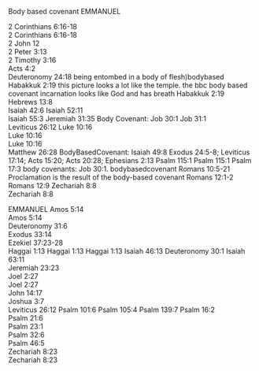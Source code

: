 Body based covenant
EMMANUEL

2 Corinthians 6:16-18	
2 Corinthians 6:16-18	
2 John 12	
2 Peter 3:13	
2 Timothy 3:16	
Acts 4:2	
Deuteronomy 24:18	being entombed in a body of flesh)bodybased
Habakkuk 2:19	this picture looks a lot like the temple.  the bbc body based covenant incarnation looks like God and has breath
Habakkuk 2:19	
Hebrews 13:8	
Isaiah 42:6	
Isaiah 52:11	
Isaiah 55:3	
Jeremiah 31:35	Body Covenant: Job 30:1
Job 31:1	
Leviticus 26:12	
Luke 10:16	
Luke 10:16	
Luke 10:16	
Matthew 26:28	BodyBasedCovenant: Isaiah 49:8 Exodus 24:5-8; Leviticus 17:14; Acts 15:20; Acts 20:28; Ephesians 2:13
Psalm 115:1	
Psalm 115:1	
Psalm 17:3	body covenants: Job 30:1. bodybasedcovenant
Romans 10:5-21	Proclamation is the result of the body-based covenant
Romans 12:1-2	
Romans 12:9	
Zechariah 8:8	
Zechariah 8:8	

EMMANUEL
Amos 5:14	
Amos 5:14	
Deuteronomy 31:6	
Exodus 33:14	
Ezekiel 37:23-28	
Haggai 1:13	
Haggai 1:13	
Haggai 1:13	
Isaiah 46:13	Deuteronomy 30:1
Isaiah 63:11	
Jeremiah 23:23	
Joel 2:27	
Joel 2:27	
John 14:17	
Joshua 3:7	
Leviticus 26:12	
Psalm 101:6	
Psalm 105:4	
Psalm 139:7	
Psalm 16:2	
Psalm 21:6	
Psalm 23:1	
Psalm 32:6	
Psalm 46:5	
Zechariah 8:23	
Zechariah 8:23	
